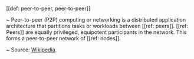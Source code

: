 [[def: peer-to-peer, peer-to-peer]]

~ Peer-to-peer (P2P) computing or networking is a distributed application architecture that partitions tasks or workloads between [[ref: peers]]. [[ref: Peers]] are equally privileged, equipotent participants in the network. This forms a peer-to-peer network of [[ref: nodes]].

~ Source: [Wikipedia](https://en.wikipedia.org/wiki/Peer-to-peer).
